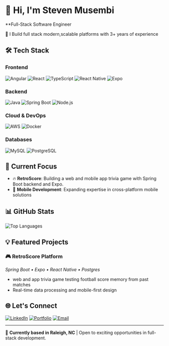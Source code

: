 # 👋 Hi, I'm Steven Musembi

**Full-Stack Software Engineer 

🚀 I Build full stack modern,scalable platforms with 3+ years of experience

## 🛠️ Tech Stack

### Frontend
![Angular](https://img.shields.io/badge/Angular-DD0031?style=for-the-badge&logo=angular&logoColor=white)
![React](https://img.shields.io/badge/React-20232A?style=for-the-badge&logo=react&logoColor=61DAFB)
![TypeScript](https://img.shields.io/badge/TypeScript-007ACC?style=for-the-badge&logo=typescript&logoColor=white)
![React Native](https://img.shields.io/badge/React_Native-20232A?style=for-the-badge&logo=react&logoColor=61DAFB)
![Expo](https://img.shields.io/badge/Expo-000020?style=for-the-badge&logo=expo&logoColor=white)


### Backend
![Java](https://img.shields.io/badge/Java-ED8B00?style=for-the-badge&logo=openjdk&logoColor=white)
![Spring Boot](https://img.shields.io/badge/Spring_Boot-6DB33F?style=for-the-badge&logo=spring-boot&logoColor=white)
![Node.js](https://img.shields.io/badge/Node.js-43853D?style=for-the-badge&logo=node.js&logoColor=white)

### Cloud & DevOps
![AWS](https://img.shields.io/badge/AWS-232F3E?style=for-the-badge&logo=amazon-aws&logoColor=white)
![Docker](https://img.shields.io/badge/Docker-2496ED?style=for-the-badge&logo=docker&logoColor=white)

### Databases
![MySQL](https://img.shields.io/badge/MySQL-00000F?style=for-the-badge&logo=mysql&logoColor=white)
![PostgreSQL](https://img.shields.io/badge/PostgreSQL-316192?style=for-the-badge&logo=postgresql&logoColor=white)

## 🎯 Current Focus

- 🔥 **RetroScore**: Building a web and mobile app trivia game with Spring Boot backend and Expo.
- 📱 **Mobile Development**: Expanding expertise in cross-platform mobile solutions

## 📊 GitHub Stats
<!---
![Steven's GitHub stats](https://github-readme-stats.vercel.app/api?username=stevomusembi&show_icons=true&theme=dark&hide_border=true)
--->
![Top Languages](https://github-readme-stats.vercel.app/api/top-langs/?username=stevomusembi&layout=compact&theme=dark&hide_border=true)

<!---
## 🏆 Professional Highlights

- 🎯 **Zero-downtime migrations** serving 10,000+ active users
- 📈 **30% boost** in platform conversions through UX enhancements
- ⚡ **99.5% deployment success rate** through automated CI/CD
- 🏅 **AWS Certified Cloud Practitioner**
- 📚 **Team trainer** for modern architecture patterns
--->
## 💡 Featured Projects

### 🎮 RetroScore Platform
*Spring Boot • Expo • React Native • Postgres*
- web and app trivia game testing football score memory from past matches
- Real-time data processing and mobile-first design

## 🌐 Let's Connect

[![LinkedIn](https://img.shields.io/badge/LinkedIn-0077B5?style=for-the-badge&logo=linkedin&logoColor=white)](https://linkedin.com/in/stevenmusembi)
[![Portfolio](https://img.shields.io/badge/Portfolio-FF5722?style=for-the-badge&logo=todoist&logoColor=white)](https://stevenmusembi.com)
[![Email](https://img.shields.io/badge/Email-D14836?style=for-the-badge&logo=gmail&logoColor=white)](mailto:musembisteven@gmail.com)

---

💼 **Currently based in Raleigh, NC** | Open to exciting opportunities in full-stack development.

<!---
stevomusembi/stevomusembi is a ✨ special ✨ repository because its `README.md` (this file) appears on your GitHub profile.
You can click the Preview link to take a look at your changes.
--->

